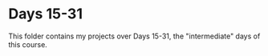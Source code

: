 # Days 15-31

This folder contains my projects over Days 15-31, the "intermediate" days of this course.
